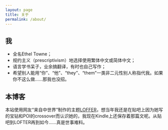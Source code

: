 ```yaml
---
layout: page
title: 关于
permalink: /about/
---
```


## 我
- 全名Ethel Towne；
- 规约主义（prescriptivism）地选择使用繁体中文或简体中文；
- 语言学书呆子，业余搞翻译，有时也自己写作；
- 希望别人能用“你”、“他”、“they”、“them”一类非二元性别人称指代我。如果你不这么做……那我也没招。

## 本博客
本站使用网友“来自中世界”制作的主题[LOFFER](https://fromendworld.github.io/LOFFER/ "LOFFER")，想当年我还是在贴吧上因为她写的宝钻和POI的crossover而认识她的，我现在Kindle上还保存着那篇文呢。从贴吧到LOFTER再到如今……真是世事难料。
